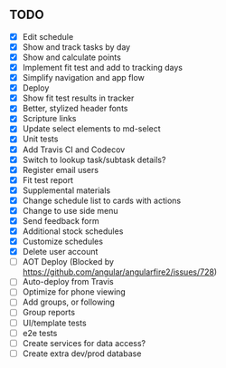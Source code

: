 
## TODO

- [x] Edit schedule
- [x] Show and track tasks by day
- [x] Show and calculate points
- [x] Implement fit test and add to tracking days
- [x] Simplify navigation and app flow
- [x] Deploy
- [x] Show fit test results in tracker
- [x] Better, stylized header fonts
- [x] Scripture links
- [x] Update select elements to md-select
- [x] Unit tests
- [x] Add Travis CI and Codecov
- [x] Switch to lookup task/subtask details?
- [x] Register email users
- [x] Fit test report
- [x] Supplemental materials
- [x] Change schedule list to cards with actions
- [x] Change to use side menu
- [x] Send feedback form
- [x] Additional stock schedules
- [x] Customize schedules
- [x] Delete user account
- [ ] AOT Deploy (Blocked by https://github.com/angular/angularfire2/issues/728)
- [ ] Auto-deploy from Travis
- [ ] Optimize for phone viewing
- [ ] Add groups, or following
- [ ] Group reports
- [ ] UI/template tests
- [ ] e2e tests
- [ ] Create services for data access?
- [ ] Create extra dev/prod database
